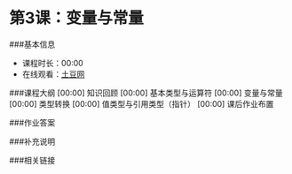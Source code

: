 第3课：变量与常量
==========================

###基本信息
- 课程时长：00:00
- 在线观看：[土豆网]()

###课程大纲
	[00:00] 知识回顾
	[00:00] 基本类型与运算符
	[00:00] 变量与常量
	[00:00] 类型转换
	[00:00] 值类型与引用类型（指针）
	[00:00] 课后作业布置
	
###作业答案


###补充说明


###相关链接